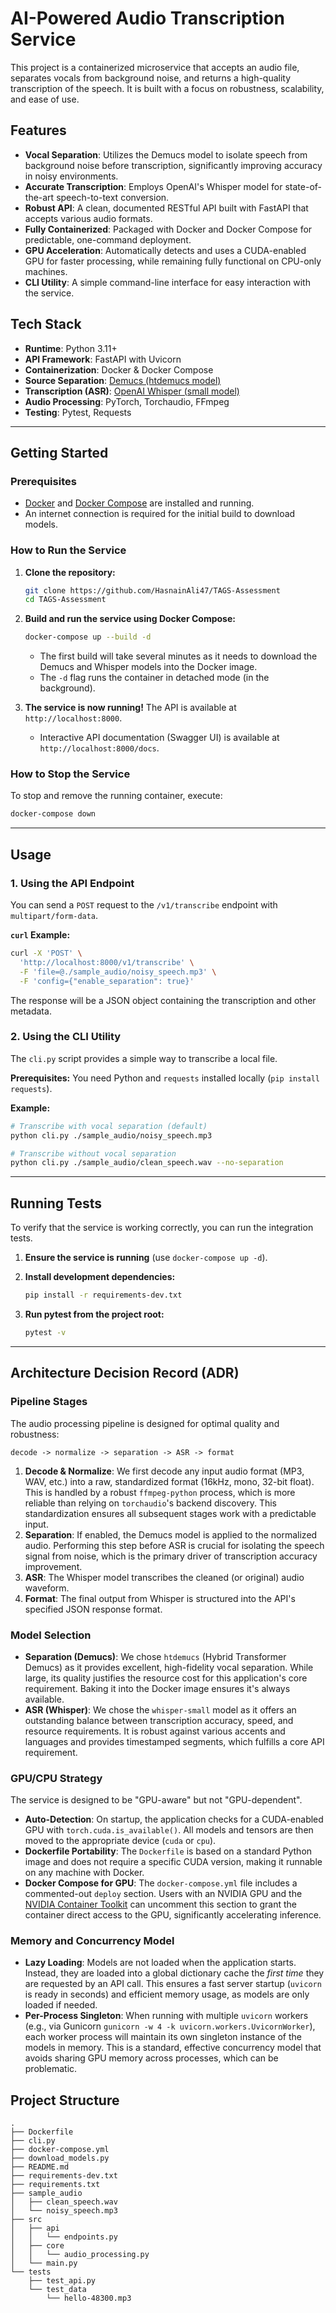 # AI-Powered Audio Transcription Service

This project is a containerized microservice that accepts an audio file, separates vocals from background noise, and returns a high-quality transcription of the speech. It is built with a focus on robustness, scalability, and ease of use.

## Features

-   **Vocal Separation**: Utilizes the Demucs model to isolate speech from background noise before transcription, significantly improving accuracy in noisy environments.
-   **Accurate Transcription**: Employs OpenAI's Whisper model for state-of-the-art speech-to-text conversion.
-   **Robust API**: A clean, documented RESTful API built with FastAPI that accepts various audio formats.
-   **Fully Containerized**: Packaged with Docker and Docker Compose for predictable, one-command deployment.
-   **GPU Acceleration**: Automatically detects and uses a CUDA-enabled GPU for faster processing, while remaining fully functional on CPU-only machines.
-   **CLI Utility**: A simple command-line interface for easy interaction with the service.

## Tech Stack

-   **Runtime**: Python 3.11+
-   **API Framework**: FastAPI with Uvicorn
-   **Containerization**: Docker & Docker Compose
-   **Source Separation**: [Demucs (htdemucs model)](https://github.com/facebookresearch/demucs)
-   **Transcription (ASR)**: [OpenAI Whisper (small model)](https://github.com/openai/whisper)
-   **Audio Processing**: PyTorch, Torchaudio, FFmpeg
-   **Testing**: Pytest, Requests

---

## Getting Started

### Prerequisites

-   [Docker](https://www.docker.com/get-started) and [Docker Compose](https://docs.docker.com/compose/install/) are installed and running.
-   An internet connection is required for the initial build to download models.

### How to Run the Service

1.  **Clone the repository:**
    ```bash
    git clone https://github.com/HasnainAli47/TAGS-Assessment
    cd TAGS-Assessment
    ```

2.  **Build and run the service using Docker Compose:**
    ```bash
    docker-compose up --build -d
    ```
    -   The first build will take several minutes as it needs to download the Demucs and Whisper models into the Docker image.
    -   The `-d` flag runs the container in detached mode (in the background).

3.  **The service is now running!** The API is available at `http://localhost:8000`.
    -   Interactive API documentation (Swagger UI) is available at `http://localhost:8000/docs`.

### How to Stop the Service

To stop and remove the running container, execute:
```bash
docker-compose down
```

---

## Usage

### 1. Using the API Endpoint

You can send a `POST` request to the `/v1/transcribe` endpoint with `multipart/form-data`.

**`curl` Example:**

```bash
curl -X 'POST' \
  'http://localhost:8000/v1/transcribe' \
  -F 'file=@./sample_audio/noisy_speech.mp3' \
  -F 'config={"enable_separation": true}'
```

The response will be a JSON object containing the transcription and other metadata.

### 2. Using the CLI Utility

The `cli.py` script provides a simple way to transcribe a local file.

**Prerequisites:** You need Python and `requests` installed locally (`pip install requests`).

**Example:**
```bash
# Transcribe with vocal separation (default)
python cli.py ./sample_audio/noisy_speech.mp3

# Transcribe without vocal separation
python cli.py ./sample_audio/clean_speech.wav --no-separation
```

---

## Running Tests

To verify that the service is working correctly, you can run the integration tests.

1.  **Ensure the service is running** (use `docker-compose up -d`).

2.  **Install development dependencies:**
    ```bash
    pip install -r requirements-dev.txt
    ```

3.  **Run pytest from the project root:**
    ```bash
    pytest -v
    ```

---

## Architecture Decision Record (ADR)

### Pipeline Stages

The audio processing pipeline is designed for optimal quality and robustness:

`decode -> normalize -> separation -> ASR -> format`

1.  **Decode & Normalize**: We first decode any input audio format (MP3, WAV, etc.) into a raw, standardized format (16kHz, mono, 32-bit float). This is handled by a robust `ffmpeg-python` process, which is more reliable than relying on `torchaudio`'s backend discovery. This standardization ensures all subsequent stages work with a predictable input.
2.  **Separation**: If enabled, the Demucs model is applied to the normalized audio. Performing this step before ASR is crucial for isolating the speech signal from noise, which is the primary driver of transcription accuracy improvement.
3.  **ASR**: The Whisper model transcribes the cleaned (or original) audio waveform.
4.  **Format**: The final output from Whisper is structured into the API's specified JSON response format.

### Model Selection

-   **Separation (Demucs)**: We chose `htdemucs` (Hybrid Transformer Demucs) as it provides excellent, high-fidelity vocal separation. While large, its quality justifies the resource cost for this application's core requirement. Baking it into the Docker image ensures it's always available.
-   **ASR (Whisper)**: We chose the `whisper-small` model as it offers an outstanding balance between transcription accuracy, speed, and resource requirements. It is robust against various accents and languages and provides timestamped segments, which fulfills a core API requirement.

### GPU/CPU Strategy

The service is designed to be "GPU-aware" but not "GPU-dependent".

-   **Auto-Detection**: On startup, the application checks for a CUDA-enabled GPU with `torch.cuda.is_available()`. All models and tensors are then moved to the appropriate device (`cuda` or `cpu`).
-   **Dockerfile Portability**: The `Dockerfile` is based on a standard Python image and does not require a specific CUDA version, making it runnable on any machine with Docker.
-   **Docker Compose for GPU**: The `docker-compose.yml` file includes a commented-out `deploy` section. Users with an NVIDIA GPU and the [NVIDIA Container Toolkit](https://docs.nvidia.com/datacenter/cloud-native/container-toolkit/latest/install-guide.html) can uncomment this section to grant the container direct access to the GPU, significantly accelerating inference.

### Memory and Concurrency Model

-   **Lazy Loading**: Models are not loaded when the application starts. Instead, they are loaded into a global dictionary cache the *first time* they are requested by an API call. This ensures a fast server startup (`uvicorn` is ready in seconds) and efficient memory usage, as models are only loaded if needed.
-   **Per-Process Singleton**: When running with multiple `uvicorn` workers (e.g., via Gunicorn `gunicorn -w 4 -k uvicorn.workers.UvicornWorker`), each worker process will maintain its own singleton instance of the models in memory. This is a standard, effective concurrency model that avoids sharing GPU memory across processes, which can be problematic.

## Project Structure
```
.
├── Dockerfile
├── cli.py
├── docker-compose.yml
├── download_models.py
├── README.md
├── requirements-dev.txt
├── requirements.txt
├── sample_audio
│   ├── clean_speech.wav
│   └── noisy_speech.mp3
├── src
│   ├── api
│   │   └── endpoints.py
│   ├── core
│   │   └── audio_processing.py
│   └── main.py
└── tests
    ├── test_api.py
    └── test_data
        └── hello-48300.mp3
```